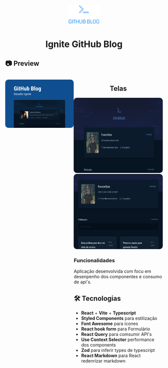 
<p align="center">
    <img src="/src/asset/logo.svg" width="100"  >
<p/>
<h1 align="center">
    Ignite GitHub Blog
</h1>
 <h2>📷 Preview </h2>
  <div style="display: flex; flex-direction: row;">
    <p align="center">
      <img width="700" style="border-radius: 10px" height="auto" alt="Class-02" title="Class-02" src="/public/preview/capa.png" />
    </p>
  <div>
  <h2 align="center" >Telas</h2>

   <img width="auto" style="border-radius: 10px" height="240" alt="Class-02" title="Class-02" src="/public/preview/preview.gif" />
   <img width="auto" style="border-radius: 10px" height="240" alt="Class-02" title="Class-02" src="/public/preview/preview-busca.gif" />
 <h3>Funcionalidades</h3>
 Aplicação desenvolvida com focu em desenpenho dos componentes e consumo de api's.
 
 ## :hammer_and_wrench: Tecnologias
  * __React__ + __Vite__ + __Typescript__
  * __Styled Components__ para estilização
  * __Font Awesome__ para ícones
  * __React hook form__ para Formulário
  * __React Query__ para comsumir API's
  * __Use Context Selector__ performance dos components
  * __Zod__ para inferir types de typescript
   * __React Markdown__ para React redenrizar markdown
